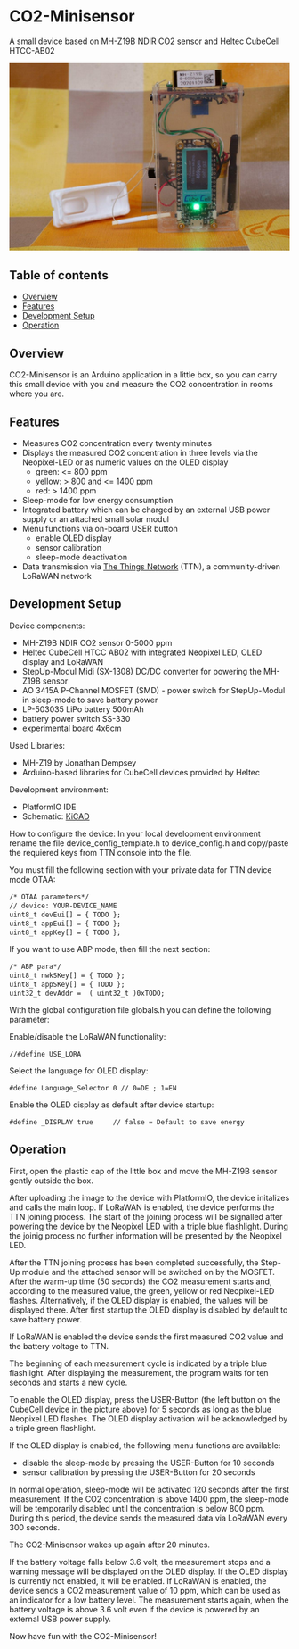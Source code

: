 # CO2-Minisensor
A small device based on MH-Z19B NDIR CO2 sensor and Heltec CubeCell HTCC-AB02

![alt text](https://github.com/CargoBikoMeter/CO2-Minisensor/blob/master/images/CO2-Minisensor_Working-Mode.jpg)

## Table of contents
* [Overview](#overview)
* [Features](#features)
* [Development Setup](#development-setup)
* [Operation](#operation)

## Overview
CO2-Minisensor is an Arduino application in a little box, so you can carry this small device with you and measure the CO2 concentration in rooms where you are. 

## Features
 * Measures CO2 concentration every twenty minutes
 * Displays the measured CO2 concentration in three levels via the Neopixel-LED or as numeric values on the OLED display
   * green:  <= 800 ppm
   * yellow: > 800 and <= 1400 ppm
   * red:    > 1400 ppm
 * Sleep-mode for low energy consumption
 * Integrated battery which can be charged by an external USB power supply or an attached small solar modul
 * Menu functions via on-board USER button
   * enable OLED display
   * sensor calibration
   * sleep-mode deactivation
 * Data transmission via [The Things Network](https://thethingsnetwork.org) (TTN), a community-driven LoRaWAN network

## Development Setup
Device components:
 * MH-Z19B NDIR CO2 sensor 0-5000 ppm
 * Heltec CubeCell HTCC AB02 with integrated Neopixel LED, OLED display and LoRaWAN
 * StepUp-Modul Midi (SX-1308) DC/DC converter for powering the MH-Z19B sensor
 * AO 3415A P-Channel MOSFET (SMD) - power switch for StepUp-Modul in sleep-mode to save battery power
 * LP-503035 LiPo battery 500mAh
 * battery power switch SS-330
 * experimental board 4x6cm

Used Libraries:
 * MH-Z19 by Jonathan Dempsey
 * Arduino-based libraries for CubeCell devices provided by Heltec

Development environment:
 * PlatformIO IDE
 * Schematic: [KiCAD](https://github.com/CargoBikoMeter/CO2-Minisensor/blob/master/images/CO2-Minisensor--Schaltplan.svg)

How to configure the device:
In your local development environment rename the file device_config_template.h to device_config.h and copy/paste the requiered keys from TTN console into the file.

You must fill the following section with your private data for TTN device mode OTAA:
```
/* OTAA parameters*/
// device: YOUR-DEVICE_NAME
uint8_t devEui[] = { TODO };
uint8_t appEui[] = { TODO };
uint8_t appKey[] = { TODO };
```
If you want to use ABP mode, then fill the next section:
```
/* ABP para*/
uint8_t nwkSKey[] = { TODO };
uint8_t appSKey[] = { TODO };
uint32_t devAddr =  ( uint32_t )0xTODO;
```

With the global configuration file globals.h you can define the following parameter:

Enable/disable the LoRaWAN functionality:
```
//#define USE_LORA
```
Select the language for OLED display:
```
#define Language_Selector 0 // 0=DE ; 1=EN
```
Enable the OLED display as default after device startup:
```
#define _DISPLAY true     // false = Default to save energy
```

## Operation
First, open the plastic cap of the little box and move the MH-Z19B sensor gently outside the box. 

After uploading the image to the device with PlatformIO, the device initalizes and calls the main loop. If LoRaWAN is enabled, the device performs the TTN joining process. The start of the joining process will be signalled after powering the device by the Neopixel LED with a triple blue flashlight. During the joinig process no further information will be presented by the Neopixel LED.    

After the TTN joining process has been completed successfully, the Step-Up module and the attached sensor will be switched on by the MOSFET. After the warm-up time (50 seconds) the CO2 measurement starts and, according to the measured value, the green, yellow or red Neopixel-LED flashes. Alternatively, if the OLED display is enabled, the values will be displayed there. After first startup the OLED display is disabled by default to save battery power.

If LoRaWAN is enabled the device sends the first measured CO2 value and the battery voltage to TTN.

The beginning of each measurement cycle is indicated by a triple blue flashlight. After displaying the measurement, the program waits for ten seconds and starts a new cycle. 

To enable the OLED display, press the USER-Button (the left button on the CubeCell device in the picture above) for 5 seconds as long as the blue Neopixel LED flashes. The OLED display activation will be acknowledged by a triple green flashlight.

If the OLED display is enabled, the following menu functions are available:
 * disable the sleep-mode by pressing the USER-Button for 10 seconds
 * sensor calibration by pressing the USER-Button for 20 seconds

In normal operation, sleep-mode will be activated 120 seconds after the first measurement. If the CO2 concentration is above 1400 ppm, the sleep-mode will be temporarily disabled until the concentration is below 800 ppm. During this period, the device sends the measured data via LoRaWAN every 300 seconds. 

The CO2-Minisensor wakes up again after 20 minutes.

If the battery voltage falls below 3.6 volt, the measurement stops and a warning message will be displayed on the OLED display. If the OLED display is currently not enabled, it will be enabled. If LoRaWAN is enabled, the device sends a CO2 measurement value of 10 ppm, which can be used as an indicator for a low battery level. The measurement starts again, when the battery voltage is above 3.6 volt even if the device is powered by an external USB power supply. 


Now have fun with the CO2-Minisensor!

